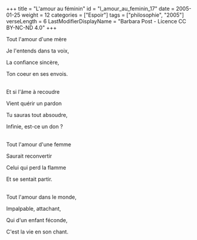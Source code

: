 +++
title = "L'amour au féminin"
id = "l_amour_au_feminin_17"
date = 2005-01-25
weight = 12
categories = ["Espoir"]
tags = ["philosophie", "2005"]
verseLength = 6
LastModifierDisplayName = "Barbara Post - Licence CC BY-NC-ND 4.0"
+++

Tout l'amour d'une mère

Je l'entends dans ta voix,

La confiance sincère,

Ton coeur en ses envois.

 \
Et si l'âme à recoudre

Vient quérir un pardon

Tu sauras tout absoudre,

Infinie, est-ce un don ?

 \
Tout l'amour d'une femme

Saurait reconvertir

Celui qui perd la flamme

Et se sentait partir.

 \
Tout l'amour dans le monde,

Impalpable, attachant,

Qui d'un enfant féconde,

C'est la vie en son chant.
